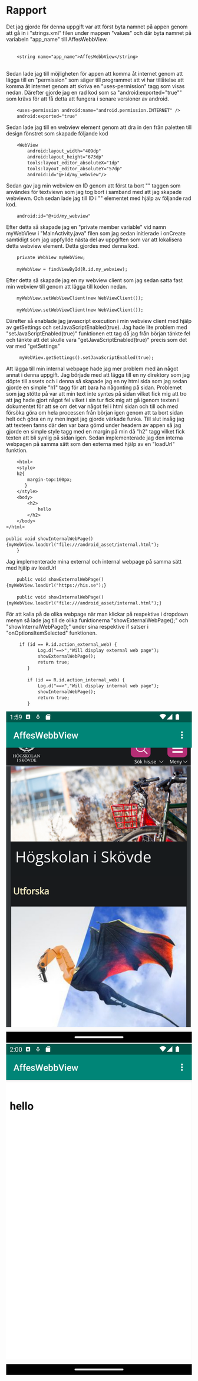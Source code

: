 
# Rapport
Det jag gjorde för denna uppgift var att först byta namnet på appen genom att gå in i "strings.xml"
filen under mappen "values" och där byta namnet på variabeln "app_name" till AffesWebbView.
```

    <string name="app_name">AffesWebbView</string>
    
```

Sedan lade jag till möjligheten för appen att komma åt internet genom att lägga till en "permission"
som säger till programmet att vi har tillåtelse att komma åt internet genom att skriva en "uses-permission"
tagg som visas nedan. Därefter gjorde jag en rad kod som sa "android:exported="true"" som krävs för att få 
detta att fungera i senare versioner av android.

```
    <uses-permission android:name="android.permission.INTERNET" />
    android:exported="true"
```
Sedan lade jag till en webview element genom att dra in den från paletten till design fönstret som
skapade följande kod
```
    <WebView
        android:layout_width="409dp"
        android:layout_height="673dp"
        tools:layout_editor_absoluteX="1dp"
        tools:layout_editor_absoluteY="57dp"
        android:id="@+id/my_webview"/>
```
Sedan gav jag min webview en ID genom att först ta bort "<textView>" taggen som användes för textviewn som jag tog bort
i samband med att jag skapade webviewn. Och sedan lade jag till ID i "<WebView>" elementet med hjälp av
följande rad kod.
```
    android:id="@+id/my_webview"
```
Efter detta så skapade jag en "private member variable" vid namn myWebView i "MainActivity.java" filen som jag sedan
initierade i onCreate samtidigt som jag uppfyllde nästa del av uppgiften som var att lokalisera detta webview element.
Detta gjordes med denna kod.
```
    private WebView myWebView;
    
    myWebView = findViewById(R.id.my_webview);
```
Efter detta så skapade jag en ny webview client som jag sedan satta fast min webview till genom att
lägga till koden nedan.

```
    myWebView.setWebViewClient(new WebViewClient());

    myWebView.setWebViewClient(new WebViewClient());
```
Därefter så enablade jag javascript execution i min webview client med hjälp av getSettings och setJavaScriptEnabled(true).
Jag hade lite problem med "setJavaScriptEnabled(true)" funktionen ett tag då jag från början tänkte fel och tänkte att det skulle vara
"getJavaScriptEnabled(true)" precis som det var med "getSettings"
```
     myWebView.getSettings().setJavaScriptEnabled(true);
```
Att lägga till min internal webpage hade jag mer problem med än något annat i denna uppgift.
Jag började med att lägga till en ny direktory som jag döpte till assets och i denna så skapade jag
en ny html sida som jag sedan gjorde en simple "h1" tagg för att bara ha någonting på sidan.
Problemet som jag stötte på var att min text inte syntes på sidan vilket fick mig att tro att jag
hade gjort något fel vilket i sin tur fick mig att gå igenom texten i dokumentet för att se om det
var något fel i html sidan och till och med försöka göra om hela processen från början igen genom
att ta bort sidan helt och göra en ny men inget jag gjorde värkade funka.
Till slut insåg jag att texteen fanns där den var bara gömd under headern av appen så jag gjorde en
simple style tagg med en margin på min då "h2" tagg vilket fick texten att bli synlig på sidan igen.
Sedan implementerade jag den interna webpagen på samma sätt som den externa med hjälp av en 
"loadUrl" funktion.
```
    <html>
    <style>
    h2{
        margin-top:100px;
       }
    </style>
    <body>
        <h2>
            hello
        </h2>
    </body>
</html>

public void showInternalWebPage(){myWebView.loadUrl("file:///android_asset/internal.html");
    }
```
Jag implementerade mina external och internal webpage på samma sätt med hjälp av loadUrl
```
    public void showExternalWebPage(){myWebView.loadUrl("https://his.se");}
    
    public void showInternalWebPage(){myWebView.loadUrl("file:///android_asset/internal.html");}
```
För att kalla på de olika webpage när man klickar på respektive i dropdown menyn så lade jag till
de olika funktionerna "showExternalWebPage();" och "showInternalWebPage();" under sina respektive
if satser i "onOptionsItemSelected" funktionen.
```
     if (id == R.id.action_external_web) {
            Log.d("==>","Will display external web page");
            showExternalWebPage();
            return true;
        }

        if (id == R.id.action_internal_web) {
            Log.d("==>","Will display internal web page");
            showInternalWebPage();
            return true;
        }
```

![img.png](img.png)
![img_1.png](img_1.png)


